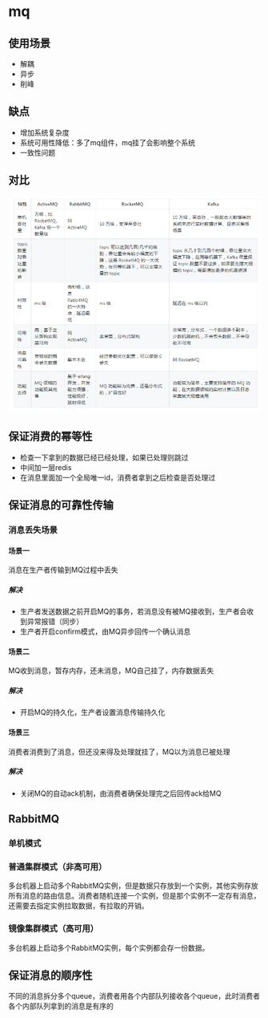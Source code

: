 # mq

## 使用场景

+ 解耦
+ 异步
+ 削峰

## 缺点

+ 增加系统复杂度
+ 系统可用性降低：多了mq组件，mq挂了会影响整个系统
+ 一致性问题

## 对比

![](images/compare.png)

## 保证消费的幂等性

+ 检查一下拿到的数据已经已经处理，如果已处理则跳过
+ 中间加一层redis
+ 在消息里面加一个全局唯一id，消费者拿到之后检查是否处理过

## 保证消息的可靠性传输

### 消息丢失场景

#### 场景一

消息在生产者传输到MQ过程中丢失

##### 解决

+ 生产者发送数据之前开启MQ的事务，若消息没有被MQ接收到，生产者会收到异常报错（同步）
+ 生产者开启confirm模式，由MQ异步回传一个确认消息

#### 场景二

MQ收到消息，暂存内存，还未消息，MQ自己挂了，内存数据丢失

##### 解决

+ 开启MQ的持久化，生产者设置消息传输持久化

#### 场景三

消费者消费到了消息，但还没来得及处理就挂了，MQ以为消息已被处理

##### 解决

+ 关闭MQ的自动ack机制，由消费者确保处理完之后回传ack给MQ

## RabbitMQ

### 单机模式

### 普通集群模式（非高可用）

多台机器上启动多个RabbitMQ实例，但是数据只存放到一个实例，其他实例存放所有消息的路由信息。消费者随机连接一个实例，但是那个实例不一定存有消息，还需要去指定实例拉取数据，有拉取的开销。

### 镜像集群模式（高可用）

多台机器上启动多个RabbitMQ实例，每个实例都会存一份数据。

## 保证消息的顺序性

不同的消息拆分多个queue，消费者用各个内部队列接收各个queue，此时消费者各个内部队列拿到的消息是有序的